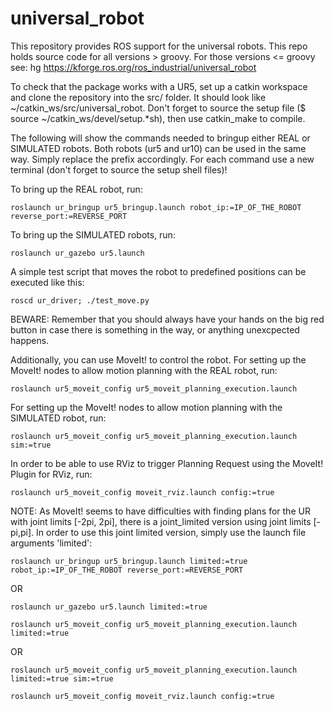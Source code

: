 universal_robot
===============

This repository provides ROS support for the universal robots.  This repo holds source code for all versions > groovy.  For those versions <= groovy see: hg https://kforge.ros.org/ros_industrial/universal_robot

To check that the package works with a UR5, set up a catkin workspace and clone the repository into the src/ folder. It should look like ~/catkin_ws/src/universal_robot. Don't forget to source the setup file ($ source ~/catkin_ws/devel/setup.*sh), then use catkin_make to compile.


The following will show the commands needed to bringup either REAL or SIMULATED robots.
Both robots (ur5 and ur10) can be used in the same way. Simply replace the prefix accordingly.
For each command use a new terminal (don't forget to source the setup shell files)!

To bring up the REAL robot, run:

```roslaunch ur_bringup ur5_bringup.launch robot_ip:=IP_OF_THE_ROBOT reverse_port:=REVERSE_PORT```

To bring up the SIMULATED robots, run:

```roslaunch ur_gazebo ur5.launch```

A simple test script that moves the robot to predefined positions can be executed like this:

```roscd ur_driver; ./test_move.py```


BEWARE:
Remember that you should always have your hands on the big red button in case there is something in the way, or anything unexcpected happens.



Additionally, you can use MoveIt! to control the robot.
For setting up the MoveIt! nodes to allow motion planning with the REAL robot, run:

```roslaunch ur5_moveit_config ur5_moveit_planning_execution.launch```

For setting up the MoveIt! nodes to allow motion planning with the SIMULATED robot, run:

```roslaunch ur5_moveit_config ur5_moveit_planning_execution.launch sim:=true```

In order to be able to use RViz to trigger Planning Request using the MoveIt! Plugin for RViz, run:

```roslaunch ur5_moveit_config moveit_rviz.launch config:=true```

NOTE: 
As MoveIt! seems to have difficulties with finding plans for the UR with joint limits [-2pi, 2pi], there is a joint_limited version using joint limits [-pi,pi]. In order to use this joint limited version, simply use the launch file arguments 'limited':

```roslaunch ur_bringup ur5_bringup.launch limited:=true robot_ip:=IP_OF_THE_ROBOT reverse_port:=REVERSE_PORT```

OR

```roslaunch ur_gazebo ur5.launch limited:=true```

```roslaunch ur5_moveit_config ur5_moveit_planning_execution.launch limited:=true```

OR

```roslaunch ur5_moveit_config ur5_moveit_planning_execution.launch limited:=true sim:=true```

```roslaunch ur5_moveit_config moveit_rviz.launch config:=true```





